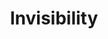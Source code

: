 ---
title: "Invisibility"
permalink: /spells/invisibility/
tags:
  - Spell
  - 2nd Level
  - Illusion
available_for:
  - Bard
  - Sorcerer
  - Warlock
  - Wizard
level: "2nd Level"
school: "Illusion"
range: "Touch"
comp:
  - V
  - S
  - M
material: "an eyelash encased in gum arabic."
duration: "1 Hour"
concentration: true
description: |
  A creature you touch becomes invisible until the spell ends. Anything the target is wearing or carrying is invisible as long as it is on the target's person. The spell ends for a target that attacks or casts a spell.

  **At higher levels.** When you cast this spell using a spell slot of 3rd level or higher, you can target one additional creature for each slot level above 2nd.
excerpt: "A creature you touch becomes invisible until the spell ends."
source: "Basic Rules"
---